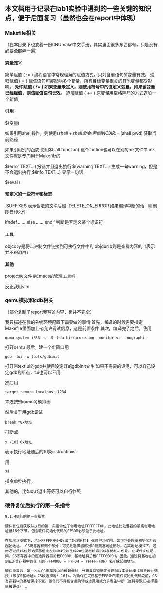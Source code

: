 ## 本文档用于记录在lab1实验中遇到的一些关键的知识点，便于后面复习（虽然也会在report中体现）

### Makefile相关

（在本目录下也放着一份GNUmake中文手册，其实里面很多东西都有，只是没有必要全都弄一遍）

#### 变量定义

简单赋值 ( := ) 编程语言中常规理解的赋值方式，只对当前语句的变量有效。
递归赋值 ( = ) 赋值语句可能影响多个变量，所有目标变量相关的其他变量都受影响。
**条件赋值 ( ?= ) 如果变量未定义，则使用符号中的值定义变量。如果该变量已经赋值，则该赋值语句无效。**
追加赋值 ( += ) 原变量用空格隔开的方式追加一个新值。

#### 引用

$(变量)

如果引用shell操作，则使用$(shell + shell命令)
例如
INCDIR	:=$ (shell pwd)
获取当前路径

如果引用别的函数
使用$(call function)
这个funtion也可以在别的mk文件中
mk文件就是专门用于Makefile的

$(error TEXT…)
报错并且退出执行
$(warning TEXT...)
生成一句warning，但是不会退出执行
$(info TEXT...)
显示一句话

$(eval )

#### 预定义的一些符号和标志
.SUFFIXES	表示合法的文件后缀
.DELETE_ON_ERROR	如果编译中断的话，则删除目标文件

ifndef
......
else
......
endif
判断是否定义某个标识符

#### 工具
objcopy是将二进制文件链接到可执行文件中的
objdump则是查看内容的（表示并不很明白）

#### 其他

projectile文件是Emacs的管理工具吧

反正我用vim

### qemu模拟和gdb相关

（部分复制了report我写的内容，但并不完全）

我只描述在我的系统环境配置下需要做的事情
首先，编译的时候需要指定Makefile里面加上-g允许调试信息，这是前置条件
其次，编译完了之后，使用

```
qemu-system-i386 -s -S -hda bin/ucore.img -monitor vc --nographic
```

打开qemu
最后，建一个新窗口用

```
gdb -tui -x tools/gdbinit
```

打开带text ui的gdb并使用设定好的gdbinit文件
如果不需要的话呢，可以自己设定gdb的断点，tui也可以不用

然后用

```
target remote localhost:1234
```

来连接到qemu的模拟器

然后关于用gdb调试

```
break *0x地址
```

打断点

```
x /10i 0x地址
```

表示执行地址随后的10条instructions

用

```
si
```

指令单步执行。

其他的，比如quit退出等等可以自行参照



### 硬件复位后执行的第一条指令

```
9.1.4执行的第一条指令

硬件复位后获取并执行的第一条指令位于物理地址FFFFFFF0H。此地址比处理器的最高物理地址低16个字节。包含软件初始化代码的EPROM必须位于此地址。

在实地址模式下，地址FFFFFFF0H超出了处理器的1 MB可寻址范围。如下将处理器初始化为该起始地址。 CS寄存器有两个部分：可见段选择器部分和隐藏基地址部分。在实地址模式下，通常通过将16位段选择器值向左移动4位以生成20位基地址来形成基地址。但是，在硬件复位期间，CS寄存器中的段选择器将加载F000H，基地址将加载FFFF0000H。因此，通过将基地址加到EIP寄存器中的值（即FFFF0000 + FFF0H = FFFFFFF0H）来形成起始地址。

硬件重置后，第一次在CS寄存器中加载新值时，处理器将遵循正常规则以实地址模式进行地址转换（即[CS基地址= CS段选择器* 16]）。为确保在完成基于EPROM的软件初始化代码之前，CS寄存器中的基址保持不变，该代码不得包含远跳转或远调用或允许发生中断（这将导致CS选择器值被更改） 。
```
